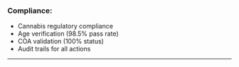 ### **Compliance:**

- Cannabis regulatory compliance
- Age verification (98.5% pass rate)
- COA validation (100% status)
- Audit trails for all actions

---
